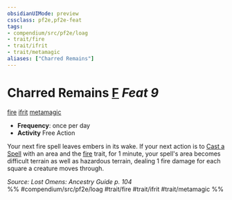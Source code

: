 ```yaml
---
obsidianUIMode: preview
cssclass: pf2e,pf2e-feat
tags:
- compendium/src/pf2e/loag
- trait/fire
- trait/ifrit
- trait/metamagic
aliases: ["Charred Remains"]
---
```

# Charred Remains  [F](/rules/core-rulebook/chapter-9-playing-the-game.md#Actions "Free Action") *Feat 9*  
[fire](/rules/traits/fire.md)  [ifrit](/rules/traits/ifrit-b2.md)  [metamagic](/rules/traits/metamagic.md)  

- **Frequency**: once per day
- **Activity** Free Action

Your next fire spell leaves embers in its wake. If your next action is to [Cast a Spell](/rules/actions/cast-a-spell.md) with an area and the [fire](/rules/traits/fire.md) trait, for 1 minute, your spell's area becomes difficult terrain as well as hazardous terrain, dealing 1 fire damage for each square a creature moves through.

*Source: Lost Omens: Ancestry Guide p. 104*  
%% #compendium/src/pf2e/loag #trait/fire #trait/ifrit #trait/metamagic %%